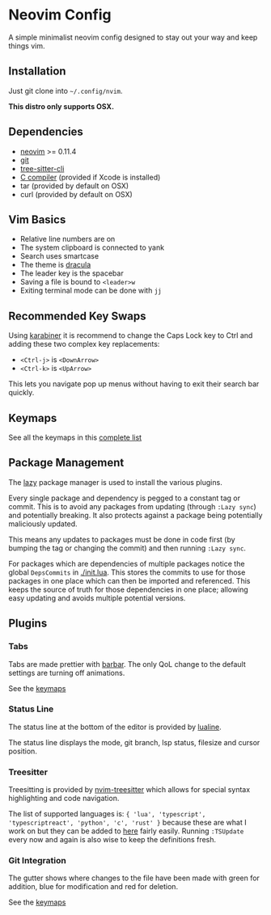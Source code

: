 # Neovim Config

A simple minimalist neovim config designed to stay out your way and keep things vim.

## Installation

Just git clone into `~/.config/nvim`.

**This distro only supports OSX.**

## Dependencies

- [neovim](https://neovim.io/) >= 0.11.4
- [git](https://git-scm.com/)
- [tree-sitter-cli](https://github.com/tree-sitter/tree-sitter/blob/master/crates/cli/README.md)
- [C compiler](https://docs.rs/cc/latest/cc/#compile-time-requirements) (provided if Xcode is installed)
- tar (provided by default on OSX)
- curl (provided by default on OSX)

## Vim Basics

- Relative line numbers are on
- The system clipboard is connected to yank
- Search uses smartcase
- The theme is [dracula](https://github.com/Mofiqul/dracula.nvim)
- The leader key is the spacebar
- Saving a file is bound to `<leader>w`
- Exiting terminal mode can be done with `jj`

## Recommended Key Swaps

Using [karabiner](https://karabiner-elements.pqrs.org/) it is recommend to change
the Caps Lock key to Ctrl and adding these two complex key replacements:

- `<Ctrl-j>` is `<DownArrow>`
- `<Ctrl-k>` is `<UpArrow>`

This lets you navigate pop up menus without having to exit their search bar quickly.

## Keymaps

See all the keymaps in this [complete list](./keymap.md)

## Package Management

The [lazy](https://github.com/folke/lazy.nvim) package manager is used to install the
various plugins.

Every single package and dependency is pegged to a constant tag or commit. This is to
avoid any packages from updating (through `:Lazy sync`) and potentially breaking. It
also protects against a package being potentially maliciously updated.

This means any updates to packages must be done in code first (by bumping the tag or
changing the commit) and then running `:Lazy sync`.

For packages which are dependencies of multiple packages notice the global `DepsCommits`
in [./init.lua](./init.lua). This stores the commits to use for those packages in one
place which can then be imported and referenced. This keeps the source of truth for
those dependencies in one place; allowing easy updating and avoids multiple potential
versions.

## Plugins

### Tabs

Tabs are made prettier with [barbar](https://github.com/romgrk/barbar.nvim). The only QoL
change to the default settings are turning off animations.

See the [keymaps](./keymap.md#tabs)

### Status Line

The status line at the bottom of the editor is provided by [lualine](https://github.com/nvim-lualine/lualine.nvim).

The status line displays the mode, git branch, lsp status, filesize and cursor position.

### Treesitter

Treesitting is provided by [nvim-treesitter](https://github.com/nvim-treesitter/nvim-treesitter/tree/main) which allows
for special syntax highlighting and code navigation.

The list of supported languages is: `{ 'lua', 'typescript', 'typescriptreact', 'python', 'c', 'rust' }` because these are
what I work on but they can be added to [here](./lua/plugins/treesitter.lua) fairly easily. Running `:TSUpdate` every now
and again is also wise to keep the definitions fresh.

### Git Integration

The gutter shows where changes to the file have been made with green for addition, blue for modification and red for deletion.

See the [keymaps](./keymap.md#git)
